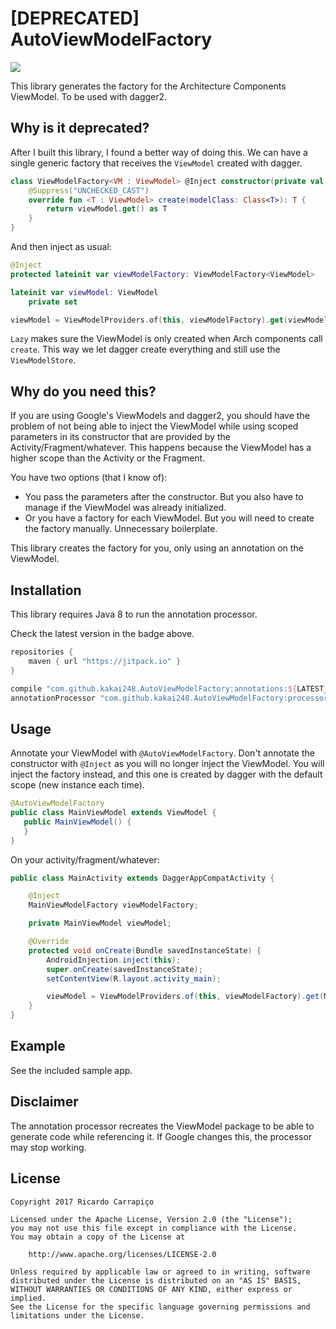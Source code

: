 [DEPRECATED] AutoViewModelFactory
=========================
[![](https://jitpack.io/v/kakai248/AutoViewModelFactory.svg)](https://jitpack.io/#kakai248/AutoViewModelFactory)

This library generates the factory for the Architecture Components ViewModel. To be used with dagger2.

Why is it deprecated?
------
After I built this library, I found a better way of doing this. We can have a single generic factory that receives the `ViewModel` created with dagger.
```kotlin
class ViewModelFactory<VM : ViewModel> @Inject constructor(private val viewModel: Lazy<VM>) : ViewModelProvider.Factory {
    @Suppress("UNCHECKED_CAST")
    override fun <T : ViewModel> create(modelClass: Class<T>): T {
        return viewModel.get() as T
    }
}
```
And then inject as usual:
```kotlin
@Inject
protected lateinit var viewModelFactory: ViewModelFactory<ViewModel>

lateinit var viewModel: ViewModel
    private set
```
```kotlin
viewModel = ViewModelProviders.of(this, viewModelFactory).get(viewModelClass())
```

`Lazy` makes sure the ViewModel is only created when Arch components call `create`. This way we let dagger create everything and still use the `ViewModelStore`.

Why do you need this?
------
If you are using Google's ViewModels and dagger2, you should have the problem of not being able to
inject the ViewModel while using scoped parameters in its constructor that are provided by the Activity/Fragment/whatever.
This happens because the ViewModel has a higher scope than the Activity or the Fragment.

You have two options (that I know of):
 - You pass the parameters after the constructor. But you also have to manage if the ViewModel was already initialized.
 - Or you have a factory for each ViewModel. But you will need to create the factory manually. Unnecessary boilerplate.

This library creates the factory for you, only using an annotation on the ViewModel.

Installation
------
This library requires Java 8 to run the annotation processor.

Check the latest version in the badge above.

```groovy
repositories {
    maven { url "https://jitpack.io" }
}
```

```groovy
compile "com.github.kakai248.AutoViewModelFactory:annotations:${LATEST_VERSION}"
annotationProcessor "com.github.kakai248.AutoViewModelFactory:processor:${LATEST_VERSION}"
```

Usage
-------
Annotate your ViewModel with `@AutoViewModelFactory`. Don't annotate the constructor with `@Inject` as you will no longer inject the ViewModel.
You will inject the factory instead, and this one is created by dagger with the default scope (new instance each time).

```java
@AutoViewModelFactory
public class MainViewModel extends ViewModel {
   public MainViewModel() {
   }
}
```

On your activity/fragment/whatever:
```java
public class MainActivity extends DaggerAppCompatActivity {

    @Inject
    MainViewModelFactory viewModelFactory;

    private MainViewModel viewModel;

    @Override
    protected void onCreate(Bundle savedInstanceState) {
        AndroidInjection.inject(this);
        super.onCreate(savedInstanceState);
        setContentView(R.layout.activity_main);

        viewModel = ViewModelProviders.of(this, viewModelFactory).get(MainViewModel.class);
    }
}
```

Example
------
See the included sample app.

Disclaimer
------
The annotation processor recreates the ViewModel package to be able to generate code while referencing it. If Google changes this, the processor may stop working.

License
-------

    Copyright 2017 Ricardo Carrapiço

    Licensed under the Apache License, Version 2.0 (the "License");
    you may not use this file except in compliance with the License.
    You may obtain a copy of the License at

        http://www.apache.org/licenses/LICENSE-2.0

    Unless required by applicable law or agreed to in writing, software
    distributed under the License is distributed on an "AS IS" BASIS,
    WITHOUT WARRANTIES OR CONDITIONS OF ANY KIND, either express or implied.
    See the License for the specific language governing permissions and
    limitations under the License.
